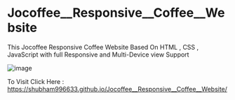 # Jocoffee__Responsive__Coffee__Website

 This Jocoffee Responsive Coffee Website Based On HTML , CSS , JavaScript with full Responsive and Multi-Device view Support
 
 ![image](https://user-images.githubusercontent.com/65014926/184498296-3dcbd88a-aa28-4f00-9875-8680787f4e34.png)


To Visit Click Here : https://shubham996633.github.io/Jocoffee__Responsive__Coffee__Website/
